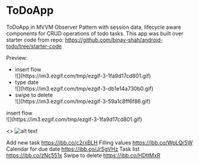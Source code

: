 # ToDoApp

ToDoApp in MVVM Observer Pattern with session data, lifecycle aware components for CRUD operations of todo tasks.
This app was built over starter code from repo: https://github.com/binay-shah/android-todo/tree/starter-code

Preview:

<ul> 
  <li>insert flow <br>
![](https://im3.ezgif.com/tmp/ezgif-3-1fa9d17cd801.gif)</li>
  <li>type date<br>
![](https://im3.ezgif.com/tmp/ezgif-3-db1e14a730b0.gif) <br>
</li>
  <li>swipe to delete<br>
![](https://im3.ezgif.com/tmp/ezgif-3-59a1c8ff6f86.gif) <br></li>
</ul>
insert flow <br>
![](https://im3.ezgif.com/tmp/ezgif-3-1fa9d17cd801.gif) <br>





<>
![alt text](http://url/to/img.png)

Add new task
https://ibb.co/c2rxBLH
Filling values
https://ibb.co/WpLQr5W
Calendar for due date
https://ibb.co/JrSgVHz
Task list
https://ibb.co/zNc551x
Swipe to delete
https://ibb.co/HDttMxR




